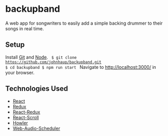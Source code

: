 # backupband
A web app for songwriters to easily add a simple backing drummer to their songs in real time.

## Setup
Install [Git](https://git-scm.com/) and [Node](https://nodejs.org/en/).
<code>
$ git clone https://github.com/johnhaup/backupband.git
$ cd backupband
$ npm run start
</code>
Navigate to [http://localhost:3000/](http://localhost:3000/) in your browser.

## Technologies Used
 * [React](https://facebook.github.io/react/)
 * [Redux](http://redux.js.org/)
 * [React-Redux](https://github.com/reactjs/react-redux)
 * [React-Scroll](https://github.com/fisshy/react-scroll)
 * [Howler](https://howlerjs.com/)
 * [Web-Audio-Scheduler](https://github.com/mohayonao/web-audio-scheduler)
